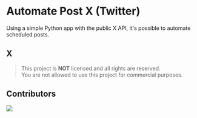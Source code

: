 <div align="left">
  <h1>Automate Post X (Twitter)</h1>
</div>

<p>Using a simple Python app with the public X API, it's possible to automate scheduled posts.</p>

## X
> This project is **NOT** licensed and all rights are reserved. <br/>
> You are not allowed to use this project for commercial purposes. <br/>

## Contributors
<a href="https://github.com/hanyaseorangpelajar/automate-post-x/graphs/contributors">
  <img src="https://contrib.rocks/image?repo=hanyaseorangpelajar/automate-post-x" />
</a>
